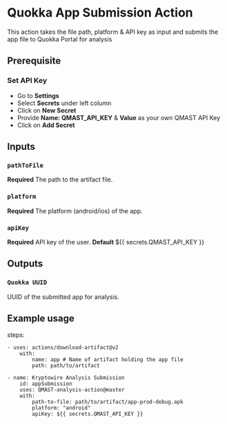 # Quokka App Submission Action

This action takes the file path, platform & API key as input and submits the app file to Quokka Portal for analysis

## Prerequisite

### Set API Key

- Go to **Settings**
- Select **Secrets** under left column
- Click on **New Secret**
- Provide **Name: QMAST_API_KEY** & **Value** as your own QMAST API Key
- Click on **Add Secret**

## Inputs

### `pathToFile`

**Required** The path to the artifact file.

### `platform`

**Required** The platform (android/ios) of the app.

### `apiKey`

**Required** API key of the user.
**Default** \${{ secrets.QMAST_API_KEY }}

## Outputs

### `Quokka UUID`

UUID of the submitted app for analysis.

## Example usage

steps:

    - uses: actions/download-artifact@v2
        with:
            name: app # Name of artifact holding the app file
            path: path/to/artifact

    - name: Kryptowire Analysis Submission
        id: appSubmission
        uses: QMAST-analysis-action@master
        with:
            path-to-file: path/to/artifact/app-prod-debug.apk
            platform: "android"
            apiKey: ${{ secrets.QMAST_API_KEY }}
